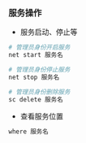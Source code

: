 
### 服务操作

* 服务启动、停止等

```bash
# 管理员身份开启服务
net start 服务名

# 管理员身份停止服务
net stop 服务名

# 管理员身份删除服务
sc delete 服务名
```

* 查看服务位置

```bash
where 服务名
```
